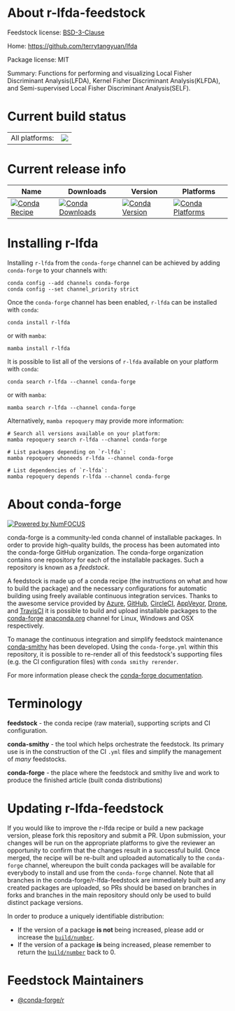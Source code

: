About r-lfda-feedstock
======================

Feedstock license: [BSD-3-Clause](https://github.com/conda-forge/r-lfda-feedstock/blob/main/LICENSE.txt)

Home: https://github.com/terrytangyuan/lfda

Package license: MIT

Summary: Functions for performing and visualizing Local Fisher Discriminant Analysis(LFDA), Kernel Fisher Discriminant Analysis(KLFDA), and Semi-supervised Local Fisher Discriminant Analysis(SELF).

Current build status
====================


<table><tr><td>All platforms:</td>
    <td>
      <a href="https://dev.azure.com/conda-forge/feedstock-builds/_build/latest?definitionId=8334&branchName=main">
        <img src="https://dev.azure.com/conda-forge/feedstock-builds/_apis/build/status/r-lfda-feedstock?branchName=main">
      </a>
    </td>
  </tr>
</table>

Current release info
====================

| Name | Downloads | Version | Platforms |
| --- | --- | --- | --- |
| [![Conda Recipe](https://img.shields.io/badge/recipe-r--lfda-green.svg)](https://anaconda.org/conda-forge/r-lfda) | [![Conda Downloads](https://img.shields.io/conda/dn/conda-forge/r-lfda.svg)](https://anaconda.org/conda-forge/r-lfda) | [![Conda Version](https://img.shields.io/conda/vn/conda-forge/r-lfda.svg)](https://anaconda.org/conda-forge/r-lfda) | [![Conda Platforms](https://img.shields.io/conda/pn/conda-forge/r-lfda.svg)](https://anaconda.org/conda-forge/r-lfda) |

Installing r-lfda
=================

Installing `r-lfda` from the `conda-forge` channel can be achieved by adding `conda-forge` to your channels with:

```
conda config --add channels conda-forge
conda config --set channel_priority strict
```

Once the `conda-forge` channel has been enabled, `r-lfda` can be installed with `conda`:

```
conda install r-lfda
```

or with `mamba`:

```
mamba install r-lfda
```

It is possible to list all of the versions of `r-lfda` available on your platform with `conda`:

```
conda search r-lfda --channel conda-forge
```

or with `mamba`:

```
mamba search r-lfda --channel conda-forge
```

Alternatively, `mamba repoquery` may provide more information:

```
# Search all versions available on your platform:
mamba repoquery search r-lfda --channel conda-forge

# List packages depending on `r-lfda`:
mamba repoquery whoneeds r-lfda --channel conda-forge

# List dependencies of `r-lfda`:
mamba repoquery depends r-lfda --channel conda-forge
```


About conda-forge
=================

[![Powered by
NumFOCUS](https://img.shields.io/badge/powered%20by-NumFOCUS-orange.svg?style=flat&colorA=E1523D&colorB=007D8A)](https://numfocus.org)

conda-forge is a community-led conda channel of installable packages.
In order to provide high-quality builds, the process has been automated into the
conda-forge GitHub organization. The conda-forge organization contains one repository
for each of the installable packages. Such a repository is known as a *feedstock*.

A feedstock is made up of a conda recipe (the instructions on what and how to build
the package) and the necessary configurations for automatic building using freely
available continuous integration services. Thanks to the awesome service provided by
[Azure](https://azure.microsoft.com/en-us/services/devops/), [GitHub](https://github.com/),
[CircleCI](https://circleci.com/), [AppVeyor](https://www.appveyor.com/),
[Drone](https://cloud.drone.io/welcome), and [TravisCI](https://travis-ci.com/)
it is possible to build and upload installable packages to the
[conda-forge](https://anaconda.org/conda-forge) [anaconda.org](https://anaconda.org/)
channel for Linux, Windows and OSX respectively.

To manage the continuous integration and simplify feedstock maintenance
[conda-smithy](https://github.com/conda-forge/conda-smithy) has been developed.
Using the ``conda-forge.yml`` within this repository, it is possible to re-render all of
this feedstock's supporting files (e.g. the CI configuration files) with ``conda smithy rerender``.

For more information please check the [conda-forge documentation](https://conda-forge.org/docs/).

Terminology
===========

**feedstock** - the conda recipe (raw material), supporting scripts and CI configuration.

**conda-smithy** - the tool which helps orchestrate the feedstock.
                   Its primary use is in the construction of the CI ``.yml`` files
                   and simplify the management of *many* feedstocks.

**conda-forge** - the place where the feedstock and smithy live and work to
                  produce the finished article (built conda distributions)


Updating r-lfda-feedstock
=========================

If you would like to improve the r-lfda recipe or build a new
package version, please fork this repository and submit a PR. Upon submission,
your changes will be run on the appropriate platforms to give the reviewer an
opportunity to confirm that the changes result in a successful build. Once
merged, the recipe will be re-built and uploaded automatically to the
`conda-forge` channel, whereupon the built conda packages will be available for
everybody to install and use from the `conda-forge` channel.
Note that all branches in the conda-forge/r-lfda-feedstock are
immediately built and any created packages are uploaded, so PRs should be based
on branches in forks and branches in the main repository should only be used to
build distinct package versions.

In order to produce a uniquely identifiable distribution:
 * If the version of a package **is not** being increased, please add or increase
   the [``build/number``](https://docs.conda.io/projects/conda-build/en/latest/resources/define-metadata.html#build-number-and-string).
 * If the version of a package **is** being increased, please remember to return
   the [``build/number``](https://docs.conda.io/projects/conda-build/en/latest/resources/define-metadata.html#build-number-and-string)
   back to 0.

Feedstock Maintainers
=====================

* [@conda-forge/r](https://github.com/conda-forge/r/)

